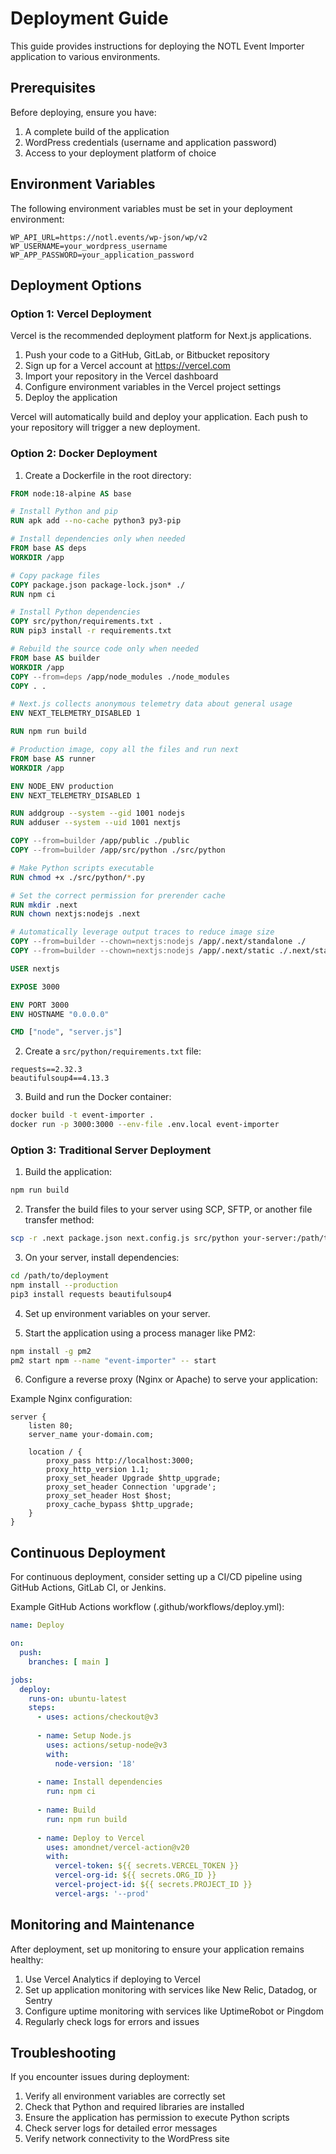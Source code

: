 # Deployment Guide

This guide provides instructions for deploying the NOTL Event Importer application to various environments.

## Prerequisites

Before deploying, ensure you have:

1. A complete build of the application
2. WordPress credentials (username and application password)
3. Access to your deployment platform of choice

## Environment Variables

The following environment variables must be set in your deployment environment:

```
WP_API_URL=https://notl.events/wp-json/wp/v2
WP_USERNAME=your_wordpress_username
WP_APP_PASSWORD=your_application_password
```

## Deployment Options

### Option 1: Vercel Deployment

Vercel is the recommended deployment platform for Next.js applications.

1. Push your code to a GitHub, GitLab, or Bitbucket repository
2. Sign up for a Vercel account at https://vercel.com
3. Import your repository in the Vercel dashboard
4. Configure environment variables in the Vercel project settings
5. Deploy the application

Vercel will automatically build and deploy your application. Each push to your repository will trigger a new deployment.

### Option 2: Docker Deployment

1. Create a Dockerfile in the root directory:

```dockerfile
FROM node:18-alpine AS base

# Install Python and pip
RUN apk add --no-cache python3 py3-pip

# Install dependencies only when needed
FROM base AS deps
WORKDIR /app

# Copy package files
COPY package.json package-lock.json* ./
RUN npm ci

# Install Python dependencies
COPY src/python/requirements.txt .
RUN pip3 install -r requirements.txt

# Rebuild the source code only when needed
FROM base AS builder
WORKDIR /app
COPY --from=deps /app/node_modules ./node_modules
COPY . .

# Next.js collects anonymous telemetry data about general usage
ENV NEXT_TELEMETRY_DISABLED 1

RUN npm run build

# Production image, copy all the files and run next
FROM base AS runner
WORKDIR /app

ENV NODE_ENV production
ENV NEXT_TELEMETRY_DISABLED 1

RUN addgroup --system --gid 1001 nodejs
RUN adduser --system --uid 1001 nextjs

COPY --from=builder /app/public ./public
COPY --from=builder /app/src/python ./src/python

# Make Python scripts executable
RUN chmod +x ./src/python/*.py

# Set the correct permission for prerender cache
RUN mkdir .next
RUN chown nextjs:nodejs .next

# Automatically leverage output traces to reduce image size
COPY --from=builder --chown=nextjs:nodejs /app/.next/standalone ./
COPY --from=builder --chown=nextjs:nodejs /app/.next/static ./.next/static

USER nextjs

EXPOSE 3000

ENV PORT 3000
ENV HOSTNAME "0.0.0.0"

CMD ["node", "server.js"]
```

2. Create a `src/python/requirements.txt` file:

```
requests==2.32.3
beautifulsoup4==4.13.3
```

3. Build and run the Docker container:

```bash
docker build -t event-importer .
docker run -p 3000:3000 --env-file .env.local event-importer
```

### Option 3: Traditional Server Deployment

1. Build the application:

```bash
npm run build
```

2. Transfer the build files to your server using SCP, SFTP, or another file transfer method:

```bash
scp -r .next package.json next.config.js src/python your-server:/path/to/deployment
```

3. On your server, install dependencies:

```bash
cd /path/to/deployment
npm install --production
pip3 install requests beautifulsoup4
```

4. Set up environment variables on your server.

5. Start the application using a process manager like PM2:

```bash
npm install -g pm2
pm2 start npm --name "event-importer" -- start
```

6. Configure a reverse proxy (Nginx or Apache) to serve your application:

Example Nginx configuration:

```nginx
server {
    listen 80;
    server_name your-domain.com;

    location / {
        proxy_pass http://localhost:3000;
        proxy_http_version 1.1;
        proxy_set_header Upgrade $http_upgrade;
        proxy_set_header Connection 'upgrade';
        proxy_set_header Host $host;
        proxy_cache_bypass $http_upgrade;
    }
}
```

## Continuous Deployment

For continuous deployment, consider setting up a CI/CD pipeline using GitHub Actions, GitLab CI, or Jenkins.

Example GitHub Actions workflow (.github/workflows/deploy.yml):

```yaml
name: Deploy

on:
  push:
    branches: [ main ]

jobs:
  deploy:
    runs-on: ubuntu-latest
    steps:
      - uses: actions/checkout@v3
      
      - name: Setup Node.js
        uses: actions/setup-node@v3
        with:
          node-version: '18'
          
      - name: Install dependencies
        run: npm ci
        
      - name: Build
        run: npm run build
        
      - name: Deploy to Vercel
        uses: amondnet/vercel-action@v20
        with:
          vercel-token: ${{ secrets.VERCEL_TOKEN }}
          vercel-org-id: ${{ secrets.ORG_ID }}
          vercel-project-id: ${{ secrets.PROJECT_ID }}
          vercel-args: '--prod'
```

## Monitoring and Maintenance

After deployment, set up monitoring to ensure your application remains healthy:

1. Use Vercel Analytics if deploying to Vercel
2. Set up application monitoring with services like New Relic, Datadog, or Sentry
3. Configure uptime monitoring with services like UptimeRobot or Pingdom
4. Regularly check logs for errors and issues

## Troubleshooting

If you encounter issues during deployment:

1. Verify all environment variables are correctly set
2. Check that Python and required libraries are installed
3. Ensure the application has permission to execute Python scripts
4. Check server logs for detailed error messages
5. Verify network connectivity to the WordPress site
